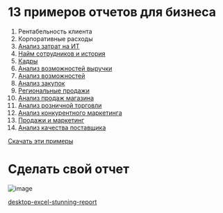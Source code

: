 # 13 примеров отчетов для бизнеса

1. Рентабельность клиента 
1. Корпоративные расходы
1. [Анализ затрат на ИТ ](https://learn.microsoft.com/ru-ru/power-bi/create-reports/sample-it-spend)
1. [Найм сотрудников и история ](https://learn.microsoft.com/ru-ru/power-bi/create-reports/sample-employee-hiring-history)
1. [Кадры](https://learn.microsoft.com/ru-ru/power-bi/create-reports/sample-human-resources) 
1. [Анализ возможностей выручки]([https://learn.microsoft.com/ru-ru/power-bi/create-reports/sample-opportunity-analysis](https://learn.microsoft.com/ru-ru/power-bi/create-reports/sample-revenue-opportunities))
1. [Анализ возможностей ](https://learn.microsoft.com/ru-ru/power-bi/create-reports/sample-opportunity-analysis)
1. [Анализ закупок ](https://learn.microsoft.com/ru-ru/power-bi/create-reports/sample-procurement)
1. [Региональные продажи](https://learn.microsoft.com/ru-ru/power-bi/create-reports/sample-regional-sales)
1. [Анализ продаж магазина](https://learn.microsoft.com/ru-ru/power-bi/create-reports/sample-store-sales)
2. [Анализ розничной торговли](https://learn.microsoft.com/ru-ru/power-bi/create-reports/sample-retail-analysis)
1. [Анализ конкурентного маркетинга ](https://learn.microsoft.com/ru-ru/power-bi/create-reports/sample-competitive-marketing-analysis)
1. [Продажи и маркетинг](https://learn.microsoft.com/ru-ru/power-bi/create-reports/sample-sales-and-marketing)
1. [Анализ качества поставщика](https://learn.microsoft.com/ru-ru/power-bi/create-reports/sample-supplier-quality)

[Скачать эти примеры](https://learn.microsoft.com/ru-ru/power-bi/create-reports/sample-datasets)

# Сделать свой отчет

![image](https://github.com/DaxPower/PowerBI_101/assets/126323252/62dcd530-18a3-4ec1-a590-6faea187999d)

[desktop-excel-stunning-report](https://learn.microsoft.com/ru-ru/power-bi/create-reports/desktop-excel-stunning-report)
